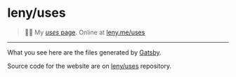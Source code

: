 # leny/uses

> 👷‍♂️ My [*uses* page](https://github.com/wesbos/awesome-uses). Online at [leny.me/uses](https://leny.me/uses)

* * *

What you see here are the files generated by [Gatsby](https://www.gatsbyjs.org).

Source code for the website are on [leny/uses](https://github.com/leny/uses) repository.